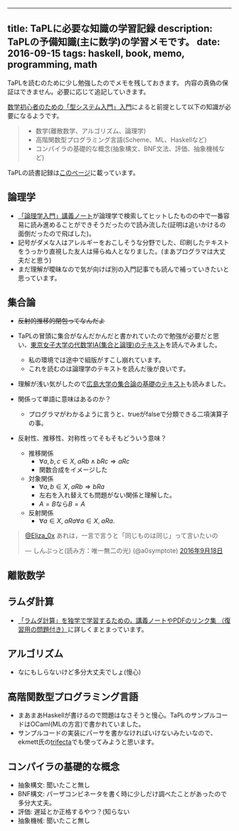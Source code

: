 ----
title: TaPLに必要な知識の学習記録
description: TaPLの予備知識(主に数学)の学習メモです。
date: 2016-09-15
tags: haskell, book, memo, programming, math
----

TaPLを読むのために少し勉強したのでメモを残しておきます。
内容の真偽の保証はできません。必要に応じて追記していきます。

[数学初心者のための「型システム入門」入門](http://zoetrope.hatenablog.jp/entry/2013/07/24/204613)によると前提として以下の知識が必要になるようです。

> - 数学(離散数学、アルゴリズム、論理学)
> - 高階関数型プログラミング言語(Scheme、ML、Haskellなど)
> - コンパイラの基礎的な概念(抽象構文、BNF文法、評価、抽象機械など)

TaPLの読書記録は[このページ](/posts/TaPL.html)に載っています。

<!--more-->

## 論理学

- [「論理学入門」講義ノート](http://abelard.flet.keio.ac.jp/person/mitsu/pdf/nyumon_logic.pdf)が論理学で検索してヒットしたものの中で一番容易に読み進めることができそうだったので読み流した(証明は追いかけるの面倒だったので飛ばした)。
- 記号がダメな人はアレルギーをおこしそうな分野でした、印刷したテキストをうっかり直視した友人は帰らぬ人となりました。(まあプログラマは大丈夫だと思う)
- まだ理解が曖昧なので気が向けば別の入門記事でも読んで補っていきたいと思っています。

## 集合論

- ~~反射的推移的閉包ってなんだよ~~
- TaPLの冒頭に集合がなんだかんだと書かれていたので勉強が必要だと思い、[東京女子大学の代数学IA(集合と論理)のテキスト](http://www.math.twcu.ac.jp/~yamauchi/text/2012/alg2012/set_logic.pdf)を読んでみました。
    + 私の環境では途中で組版がすこし崩れています。
    + これを読むのは論理学のテキストを読んだ後が良いです。
- 理解が浅い気がしたので[広島大学の集合論の基礎のテキスト](http://home.hiroshima-u.ac.jp/fujita/Class/Kisoron/set.pdf)も読みました。

- 関係って単語に意味はあるのか？
    + プログラマがわかるように言うと、trueがfalseで分類できる二項演算子の事。
- 反射性、推移性、対称性ってそもそもどういう意味？
    + 推移関係
        - $\forall a,b,c \in X,\; aRb \land bRc \Rightarrow aRc$
        - 関数合成をイメージした
    + 対象関係
        - $\forall a,b \in X,\; aRb \Rightarrow bRa$
        - 左右を入れ替えても問題がない関係と理解した。
        - $A=B$なら$B=A$
    + 反射関係
        - $\forall a \in X,\; aRa \forall a \in X,\; aRa.$
<blockquote class="twitter-tweet" data-conversation="none" data-lang="ja"><p lang="ja" dir="ltr"><a href="https://twitter.com/Eliza_0x">@Eliza_0x</a> あれは，一言で言うと「同じものは同じ」って言いたいの</p>&mdash; しんぷっと(読み方：唯一無二の光) (@a0symptote) <a href="https://twitter.com/a0symptote/status/777573971227095040">2016年9月18日</a></blockquote>

## 離散数学

## ラムダ計算

- [「ラムダ計算」を独学で学習するための，講義ノートやPDFのリンク集 （復習用の問題付き）](http://language-and-engineering.hatenablog.jp/entry/20130313/LambdaCalculusBasicNoteLinks)に詳しくまとまっています。

## アルゴリズム

- なにもしらないけど多分大丈夫でしょ(慢心)

## 高階関数型プログラミング言語

- まあまあHaskellが書けるので問題はなさそうと慢心。TaPLのサンプルコードはOCaml(MLの方言)で書かれていました。
- サンプルコードの実装にパーサを書かなければいけないみたいなので、ekmett氏の[trifecta](http://hackage.haskell.org/package/trifecta)でも使ってみようと思います。

## コンパイラの基礎的な概念

- 抽象構文: 聞いたこと無し
- BNF構文: パーザコンビネータを書く時に少しだけ調べたことがあったので多分大丈夫。
- 評価: 遅延とか正格するやつ？(知らない
- 抽象機械: 聞いたこと無し

